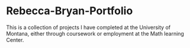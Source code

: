 # Rebecca-Bryan-Portfolio
This is a collection of projects I have completed at the University of Montana, either through coursework or employment at the Math learning Center. 


